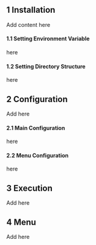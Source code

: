 ## 1 Installation
Add content here 
#### 1.1 Setting Environment Variable
here

#### 1.2 Setting Directory Structure
here

## 2 Configuration
Add here

#### 2.1 Main Configuration
here

#### 2.2 Menu Configuration
here


## 3 Execution
Add here

## 4 Menu
Add here